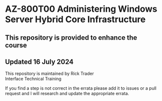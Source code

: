 # AZ-800T00 Administering Windows Server Hybrid Core Infrastructure<br>
## This repository is provided to enhance the course<br>
## Updated 16 July 2024 <br>

This repository is maintained by Rick Trader<br>
Interface Technical Training<br>

If you find a step is not correct in the errata please add it to issues or a pull request and I will research and update the appropriate errata.<br>
